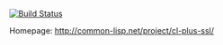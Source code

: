 [![Build Status](https://travis-ci.com/cl-plus-ssl/cl-plus-ssl.svg?branch=master)](https://travis-ci.com/cl-plus-ssl/cl-plus-ssl)

Homepage: http://common-lisp.net/project/cl-plus-ssl/

